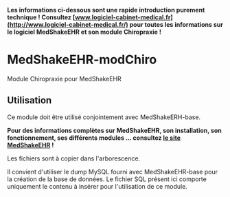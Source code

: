 **Les informations ci-dessous sont une rapide introduction purement technique ! 
Consultez [www.logiciel-cabinet-medical.fr](http://www.logiciel-cabinet-medical.fr/) pour toutes les informations sur le logiciel MedShakeEHR et son module Chiropraxie !**

# MedShakeEHR-modChiro
Module Chiropraxie pour MedShakeEHR

## Utilisation
Ce module doit être utilisé conjointement avec MedShakeERH-base.

**Pour des informations complètes sur MedShakeEHR, son installation, son fonctionnement, ses différents modules ... consultez [le site MedShakeEHR](http://www.logiciel-cabinet-medical.fr/) !**

Les fichiers sont à copier dans l'arborescence.

Il convient d'utiliser le dump MySQL fourni avec MedShakeEHR-base pour la création de la base de données. 
Le fichier SQL présent ici comporte uniquement le contenu à insérer pour l'utilisation de ce module. 
